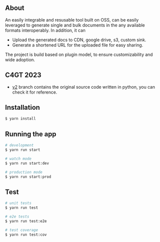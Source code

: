 
## About

An easily integrable and resusable tool built on OSS, can be easily leveraged to generate single and bulk documents in the any available formats interoperably.
In addition, it can
- Upload the generated docs to CDN, google drive, s3, custom sink.
- Generate a shortened URL for the uploaded file for easy sharing.

The project is build based on plugin model, to ensure customizability and wide adoption.

## C4GT 2023
- [v2](https://github.com/Samagra-Development/Doc-Generator/tree/v2) branch contains the original source code written in python, you can check it for reference.


## Installation

```bash
$ yarn install
```

## Running the app

```bash
# development
$ yarn run start

# watch mode
$ yarn run start:dev

# production mode
$ yarn run start:prod
```

## Test

```bash
# unit tests
$ yarn run test

# e2e tests
$ yarn run test:e2e

# test coverage
$ yarn run test:cov
```
